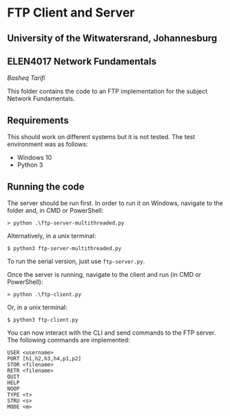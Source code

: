 # FTP Client and Server
## University of the Witwatersrand, Johannesburg
## ELEN4017 Network Fundamentals

_Basheq Tarifi_

This folder contains the code to an FTP implementation for the subject Network Fundamentals.

## Requirements 
This should work on different systems but it is not tested.
The test environment was as follows:
- Windows 10
- Python 3

## Running the code
The server should be run first. In order to run it on Windows, navigate to the folder and, in CMD or PowerShell:
```
> python .\ftp-server-multithreaded.py
```
Alternatively, in a unix terminal:
```
$ python3 ftp-server-multithreaded.py
```
To run the serial version, just use `ftp-server.py`.

Once the server is running, navigate to the client and run (in CMD or PowerShell):
```
> python .\ftp-client.py
```
Or, in a unix terminal:
```
$ python3 ftp-client.py
```

You can now interact with the CLI and send commands to the FTP server. The following commands are implemented:
```
USER <username>
PORT [h1,h2,h3,h4,p1,p2]
STOR <filename>
RETR <filename>
QUIT
HELP
NOOP
TYPE <t>
STRU <s>
MODE <m>
```

